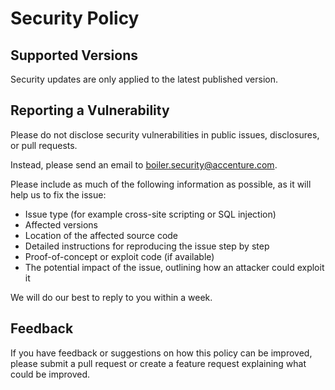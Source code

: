 # Security Policy

## Supported Versions

Security updates are only applied to the latest published version.

## Reporting a Vulnerability

Please do not disclose security vulnerabilities in public issues, disclosures, or pull requests.

Instead, please send an email to [boiler.security@accenture.com](mailto:boiler.security@accenture.com).

Please include as much of the following information as possible, as it will help us to fix the issue:
- Issue type (for example cross-site scripting or SQL injection)
- Affected versions
- Location of the affected source code
- Detailed instructions for reproducing the issue step by step
- Proof-of-concept or exploit code (if available)
- The potential impact of the issue, outlining how an attacker could exploit it

We will do our best to reply to you within a week.

## Feedback
If you have feedback or suggestions on how this policy can be improved, please submit a pull request or create a feature request explaining what could be improved.
